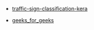 - [traffic-sign-classification-kera](https://pyimagesearch.com/2019/11/04/traffic-sign-classification-with-keras-and-deep-learning/)

- [geeks_for_geeks](https://www.geeksforgeeks.org/traffic-signs-recognition-using-cnn-and-keras-in-python/)

